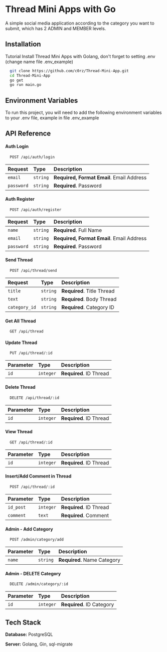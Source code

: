 
# Thread Mini Apps with Go

A simple social media application according to the category you want to submit, which has 2 ADMIN and MEMBER levels.
## Installation

Tutorial Install Thread Mini Apps with Golang, don't forget to setting .env (change name file .env_example)

```bash
  git clone https://github.com/c0rz/Thread-Mini-App.git
  cd Thread-Mini-App
  go get
  go run main.go
```
    
## Environment Variables

To run this project, you will need to add the following environment variables to your .env file, example in file .env_example

## API Reference

#### Auth Login

```http
  POST /api/auth/login
```

| Request | Type     | Description                |
| :-------- | :------- | :------------------------- |
| `email` | `string` | **Required, Format Email**. Email Address |
| `password` | `string` | **Required**. Password |

#### Auth Register

```http
  POST /api/auth/register
```

| Request | Type     | Description                       |
| :-------- | :------- | :-------------------------------- |
| `name` | `string` | **Required**. Full Name |
| `email` | `string` | **Required, Format Email**. Email Address |
| `password` | `string` | **Required**. Password |


#### Send Thread

```http
  POST /api/thread/send
```

| Request | Type     | Description                       |
| :-------- | :------- | :-------------------------------- |
| `title` | `string` | **Required**. Title Thread |
| `text` | `string` | **Required**. Body Thread |
| `category_id` | `string` | **Required**. Category ID |


#### Get All Thread

```http
  GET /api/thread
```

#### Update Thread

```http
  PUT /api/thread/:id
```

| Parameter | Type     | Description                       |
| :-------- | :------- | :-------------------------------- |
| `id` | `integer` | **Required**. ID Thread |


#### Delete Thread

```http
  DELETE /api/thread/:id
```

| Parameter | Type     | Description                       |
| :-------- | :------- | :-------------------------------- |
| `id` | `integer` | **Required**. ID Thread |


#### View Thread

```http
  GET /api/thread/:id
```

| Parameter | Type     | Description                       |
| :-------- | :------- | :-------------------------------- |
| `id` | `integer` | **Required**. ID Thread |

#### Insert/Add Comment in Thread

```http
  POST /api/thread/:id
```

| Parameter | Type     | Description                       |
| :-------- | :------- | :-------------------------------- |
| `id_post` | `integer` | **Required**. ID Thread |
| `comment` | `text` | **Required**. Comment |


#### Admin - Add Category

```http
  POST /admin/category/add
```

| Parameter | Type     | Description                       |
| :-------- | :------- | :-------------------------------- |
| `name` | `string` | **Required**. Name Category |

#### Admin - DELETE Category

```http
  DELETE /admin/category/:id
```

| Parameter | Type     | Description                       |
| :-------- | :------- | :-------------------------------- |
| `id` | `integer` | **Required**. ID Category |

## Tech Stack

**Database:** PostgreSQL

**Server:** Golang, Gin, sql-migrate

